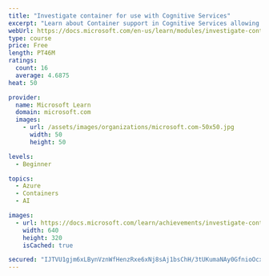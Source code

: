 ```yaml
---
title: "Investigate container for use with Cognitive Services"
excerpt: "Learn about Container support in Cognitive Services allowing the use of APIs available in Azure and enable flexibility in where to deploy and host the services with Docker containers."
webUrl: https://docs.microsoft.com/en-us/learn/modules/investigate-container-for-use-cognitive-services/
type: course
price: Free
length: PT46M
ratings:
  count: 16
  average: 4.6875
heat: 50

provider:
  name: Microsoft Learn
  domain: microsoft.com
  images:
    - url: /assets/images/organizations/microsoft.com-50x50.jpg
      width: 50
      height: 50

levels:
  - Beginner

topics:
  - Azure
  - Containers
  - AI

images:
  - url: https://docs.microsoft.com/learn/achievements/investigate-container-for-use-with-cognitive-services-social.png
    width: 640
    height: 320
    isCached: true

secured: "IJTVU1gjm6xLBynVznWfHenzRxe6xNj8sAj1bsChH/3tUKumaNAy0GfnioOcx4gmpCodAjUfRSI3evk6kvSMqWoC1mLpH8cuWu+TaUDqSRdWTg6Yf7eaUwWbRzGgK2To8ZUEU4S2MnR8sBa3+iP6pTfybYxrQOVBVUfn7Em62XWmwziPG0c+auh890KtEPjw216SBTd7jWUvACiJMHYMctfuekb6ddYyiXT0hm2wWkGvkBwywFpR3NA5C+qT003owVUdlIPa47ztrQIU+kPovAoUya3ytbPcV9Veu8YndM58gLY0KPfgQX5gBhtuTQZ6pHMuwgryTK9P1NIh8bV55UuyzSZxtHtc+to+bRkq9THmu8yr7SE5Xw9341zzjQ3XFXEtc94DnTeh2TM2nkIfyxgDfZZe19OuuBt7D+7V4+s=;TlUbI2l7IcjRzMZEVvR+qQ=="
---
```


